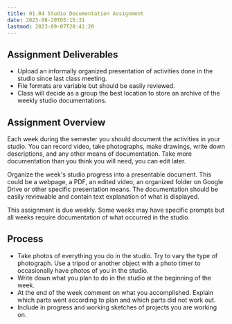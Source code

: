 ```yaml
---
title: 01.04 Studio Documentation Assignment
date: 2023-08-29T05:15:31
lastmod: 2023-09-07T20:41:20
---
```


## Assignment Deliverables

- Upload an informally organized presentation of activities done in the studio since last class meeting.
- File formats are variable but should be easily reviewed.
- Class will decide as a group the best location to store an archive of the weekly studio documentations.

## Assignment Overview

Each week during the semester you should document the activities in your studio. You can record video, take photographs, make drawings, write down descriptions, and any other means of documentation. Take more documentation than you think you will need, you can edit later.

Organize the week's studio progress into a presentable document. This could be a webpage, a PDF, an edited video, an organized folder on Google Drive or other specific presentation means. The documentation should be easily reviewable and contain text explanation of what is displayed.

This assignment is due weekly. Some weeks may have specific prompts but all weeks require documentation of what occurred in the studio.

## Process

- Take photos of everything you do in the studio. Try to vary the type of photograph. Use a tripod or another object with a photo timer to occasionally have photos of you in the studio.
- Write down what you plan to do in the studio at the beginning of the week.
- At the end of the week comment on what you accomplished. Explain which parts went according to plan and which parts did not work out.
- Include in progress and working sketches of projects you are working on.

